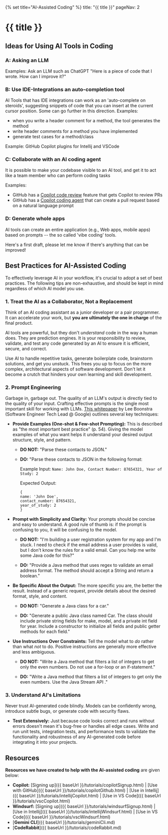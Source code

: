 {% set title="AI-Assisted Coding" %}
<frontmatter>
  title: "{{ title }}"
  pageNav: 2
</frontmatter>

<include src="../common/common-fragments.md#wip-warning" />

# {{ title }}

## Ideas for Using AI Tools in Coding

### A: Asking an LLM

Examples: Ask an LLM such as ChatGPT "Here is a piece of code that I wrote. How can I improve it?"


### B: Use IDE-Integrations an auto-completion tool

AI Tools that has IDE integrations can work as an 'auto-complete on steroids', suggesting snippets of code that you can insert at the current cursor position. Some can go further in this direction. Examples:
  * when you write a header comment for a method, the tool generates the method
  * write header comments for a method you have implemented
  * generate test cases for a method/class

Example: GitHub Copilot plugins for Intellij and VSCode


### C: Collaborate with an AI coding agent

It is possible to make your codebase visible to an AI tool, and get it to act like a team member who can perform coding tasks

Examples:

* GitHub has a [Copilot code review](https://docs.github.com/en/copilot/how-tos/use-copilot-agents/request-a-code-review/use-code-review) feature that gets Copilot to review PRs
* GitHub has a [Copilot coding agent](https://docs.github.com/en/copilot/concepts/coding-agent/coding-agent) that can create a pull request based on a natural language prompt


### D: Generate whole apps

AI tools can create an entire application (e.g., Web apps, mobile apps) based on prompts -- the so called 'vibe coding' tools.

Here's a first draft, please let me know if there's anything that can be improved!

## Best Practices for AI-Assisted Coding

To effectively leverage AI in your workflow, it's crucial to adopt a set of best practices. The following tips are non-exhaustive, and should be kept in mind regardless of which AI model you use.

### 1. Treat the AI as a Collaborator, Not a Replacement

Think of an AI coding assistant as a junior developer or a pair programmer. It can accelerate your work, but **you are ultimately the one in charge** of the final product.

AI tools are powerful, but they don't *understand* code in the way a human does. They are prediction engines. It is your responsibility to review, validate, and test any code generated by an AI to ensure it is efficient, secure, and correct.

Use AI to handle repetitive tasks, generate boilerplate code, brainstorm solutions, and get you unstuck. This frees you up to focus on the more complex, architectural aspects of software development. Don't let it become a crutch that hinders your own learning and skill development.

### 2. Prompt Engineering

Garbage in, garbage out. The quality of an LLM's output is directly tied to the quality of your input. Crafting effective prompts is the single most important skill for working with LLMs. [This whitepaper](https://www.kaggle.com/whitepaper-prompt-engineering) by Lee Boonstra (Software Engineer Tech Lead @ Google) outlines several key techniques:

*   **Provide Examples (One-shot & Few-shot Prompting):** This is described as "the most important best practice" (p. 54). Giving the model examples of what you want helps it understand your desired output structure, style, and pattern.

    * **DO NOT:** "Parse these contacts to JSON."

    * **DO:** "Parse these contacts to JSON in the following format:

        Example Input: `Name: John Doe, Contact Number: 87654321, Year of Study: 2`
        
        Expected Output:
        ```
        {
        name: 'John Doe',
        contact_number: 87654321,
        year_of_study: 2
        }
        ```

*  **Prompt with Simplicity and Clarity:** Your prompts should be concise and easy to understand. A good rule of thumb is: if the prompt is confusing to you, it will be confusing to the model.
    * **DO NOT:** "I'm building a user registration system for my app and I'm stuck. I need to check if the email address a user provides is valid, but I don't know the rules for a valid email. Can you help me write some Java code for this?"

    * **DO:** "Provide a Java method that uses regex to validate an email address format. The method should accept a String and return a boolean."

*   **Be Specific About the Output:** The more specific you are, the better the result. Instead of a generic request, provide details about the desired format, style, and content.
    * **DO NOT:** "Generate a Java class for a car."

    * **DO:** "Generate a public Java class named Car. The class should include private string fields for make, model, and a private int field for year. Include a constructor to initialize all fields and public getter methods for each field."

*   **Use Instructions Over Constraints:** Tell the model what to *do* rather than what *not* to do. Positive instructions are generally more effective and less ambiguous.
    * **DO NOT:** "Write a Java method that filters a list of integers to get only the even numbers. Do not use a for-loop or an if-statement."

    * **DO:** "Write a Java method that filters a list of integers to get only the even numbers. Use the Java Stream API ."

### 3. Understand AI's Limitations

Never trust AI-generated code blindly. Models can be confidently wrong, introduce subtle bugs, or generate code with security flaws.

*   **Test Extensively:** Just because code looks correct and runs without errors doesn't mean it's bug-free or handles all edge cases. Write and run unit tests, integration tests, and performance tests to validate the functionality and robustness of any AI-generated code before integrating it into your projects.

## Resources

**Resources we have created to help with the AI-assisted coding** are given below:
<div id="ai-assisted-coding-sub-topics">

* **Copilot:** [Signing up]({{ baseUrl }}/tutorials/copilotSignup.html) | [Use with GitHub]({{ baseUrl }}/tutorials/copilotGithub.html) | [Use in Intellij]({{ baseUrl }}/tutorials/intellijCopilot.html) | [Use in VS Code]({{ baseUrl }}/tutorials/vscCopilot.html)
* **Windsurf:** [Signing up]({{ baseUrl }}/tutorials/windsurfSignup.html) | [Use in Intellij]({{ baseUrl }}/tutorials/intellijWindsurf.html) | [Use in VS Code]({{ baseUrl }}/tutorials/vscWindsurf.html)
* [**Gemini CLI**]({{ baseUrl }}/tutorials/geminiCli.md)
* [**CodeRabbit**]({{ baseUrl }}/tutorials/codeRabbit.md)

</div>
